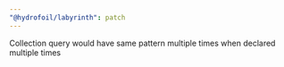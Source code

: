 ```yaml
---
"@hydrofoil/labyrinth": patch
---
```


Collection query would have same pattern multiple times when declared multiple times
